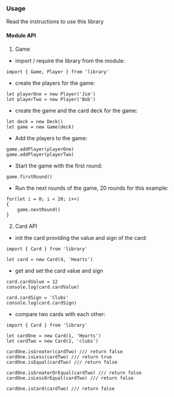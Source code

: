 ### Usage

Read the instructions to use this library

#### Module API

1. Game

- import / require the library from the module:
```
import { Game, Player } from 'library'
```

- create the players for the game:
```
let playerOne = new Player('Jim')
let playerTwo = new Player('Bob')
```

- create the game and the card deck for the game:
```
let deck = new Deck()
let game = new Game(deck)
```

- Add the players to the game:
```
game.addPlayer(playerOne)
game.addPlayer(playerTwo)
```

- Start the game with the first round:
```
game.firstRound()
```

- Run the next rounds of the game, 20 rounds for this example:
```
for(let i = 0; i < 20; i++)
{
    game.nextRound()
}
```

2. Card API

- init the card providing the value and sign of the card:
```
import { Card } from 'library'

let card = new Card(4, 'Hearts')
```

- get and set the card value and sign
```
card.cardValue = 12
console.log(card.cardValue)

card.cardSign = 'Clubs'
console.log(card.cardSign)
```

- compare two cards with each other:
```
import { Card } from 'library'

let cardOne = new Card(1, 'Hearts')
let cardTwo = new Card(2, 'clubs')

cardOne.isGreater(cardTwo) /// return false
cardOne.isLess(cardTwo) /// return true
cardOne.isEqual(cardTwo) /// return false

cardOne.isGreaterOrEqual(cardTwo) /// return false
cardOne.isLessOrEqual(cardTwo) /// return false

cardOne.isCard(cardTwo) /// return false
```
